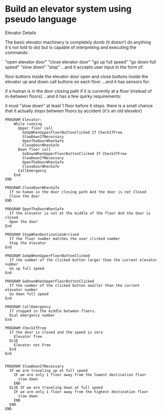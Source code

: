 # Build an elevator system using pseudo language

Elevator Details

The basic elevator machinery is completely dumb (it doesn't do anything it's not told to do) but is capable of interpreting and executing the commands:

"open elevator door"
"close elevator door"
"go up full speed"
"go down full speed"
"slow down"
"stop"
...and it accepts user input in the form of:

floor buttons inside the elevator
door open and close buttons inside the elevator
up and down call buttons on each floor
...and it has sensors for:

if a human is in the door closing path
if it is currently at a floor (instead of in-between floors)
...and it has a few quirky requirements:

it must "slow down" at least 1 floor before it stops.
there is a small chance that it actually stops between floors by accident (it's an old elevator)

```
PROGRAM Elevator:
    While running
      Upper floor call
        GoUpWhenUpperFloorButtonClicked If CheckIfFree
        SlowDownIfNecessary
        OpenTheDoorWhenSafe
        CloseDoorWhenSafe
      Down floor call
        GoDownWhenUpperFloorButtonClicked If CheckIfFree
        SlowDownIfNecessary
        OpenTheDoorWhenSafe
        CloseDoorWhenSafe
      CallEmergency
    End
END

PROGRAM CloseDoorWhenSafe
  If no human in the door closing path And the door is not Closed
  Close the door
END

PROGRAM OpenTheDoorWhenSafe
  If the elevator is not at the middle of the floor And the door is closed
  Open the door
End

PROGRAM StopWhenDestinationArrived
  If the floor number matches the user clicked number
  Stop the elevator
End

PROGRAM GoUpWhenUpperFloorButtonClicked
  If the number of the clicked button larger than the current elevator number
  Go up full speed
End

PROGRAM GoDownWhenUpperFloorButtonClicked
  If the number of the clicked button smaller than the current elevator number
  Go down full speed
End

PROGRAM CallEmergency
  If stopped in the middle between floors.
  Dial emergency number
End

PROGRAM CheckIfFree
  If the door is closed and the speed is zero
    Elevator free
  ELSE
    Elevator not Free
  End
End


PROGRAM SlowDownIfNecessary
  IF we are traveling up at full speed
    IF we are only 1 floor away from the lowest destination floor
      slow down
    END
  ELSE IF we are traveling down at full speed
    IF we are only 1 floor away from the highest destination floor
      slow down
    END
  END
END
```
